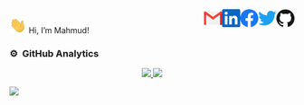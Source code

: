 <a href="https://github.com/mhasanrabbi">
  <img align="right" alt="Mahmud's Github" width="32px" src="https://raw.githubusercontent.com/mhasanrabbi/mhasanrabbi/main/github.svg" />
</a>
<a href="https://twitter.com/mhmdhasanrabbi">
  <img align="right" alt="Mahmud's Twitter" width="32px" src="https://raw.githubusercontent.com/mhasanrabbi/mhasanrabbi/main/twitter.svg" />
</a>
<a href="https://www.facebook.com/hxicso">
  <img align="right" alt="Mahmud's Facebook" width="32px" src="https://raw.githubusercontent.com/mhasanrabbi/mhasanrabbi/main/facebook.svg" />
</a>
<a href="https://www.linkedin.com/in/mahmudhasanrabbi/">
  <img align="right" alt="Mahmuds's LinkedIn" width="32px" src="https://raw.githubusercontent.com/mhasanrabbi/mhasanrabbi/main/linkedin.svg" />
</a>
<a href="mailto: mhmdhasanrabbi@gmail.com">
  <img align="right" alt="Mahmud's Email" width="32px" src="https://raw.githubusercontent.com/mhasanrabbi/mhasanrabbi/main/mail.png" />
</a>

<img src="https://raw.githubusercontent.com/mhasanrabbi/mhasanrabbi/main/wave.gif" width="30px"> Hi, I’m Mahmud!


<!-- **mhasanrabbi/mhasanrabbi** is a ✨ _special_ ✨ repository because its `README.md` (this file) appears on your GitHub profile. -->

<!-- Here are some ideas to get you started: -->

<!-- - 🔭 I’m currently working on ... -->
<!-- - 🌱 I’m currently learning JavaScript / React / Redux -->
<!-- - 👯 I’m looking to collaborate on ... -->
<!-- - 🤔 I’m looking for help with ... -->
<!-- - 💬 Ask me about ... -->
<!-- - 📫 How to reach me: ... -->
<!-- - 😄 Pronouns: He / Him -->
<!-- - ⚡ Fun fact: ... -->


### ⚙️ &nbsp;GitHub Analytics

<p align="center">
<a href="https://github.com/mhasanrabbi">
  <img height="180em" src="https://github-readme-stats-eight-theta.vercel.app/api?username=mhasanrabbi&show_icons=true&theme=algolia&include_all_commits=true&count_private=true"/>
  <img height="180em" src="https://github-readme-stats-eight-theta.vercel.app/api/top-langs/?username=mhasanrabbi&layout=compact&langs_count=8&theme=algolia"/>
</a>
</p>

![](https://komarev.com/ghpvc/?username=mhasanrabbi&color=00aeff&label=Visitors)






